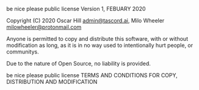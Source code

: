 be nice please public license
Version 1, FEBUARY 2020
 
Copyright (C) 2020 Oscar Hill <admin@tascord.ai>, Milo Wheeler <milowheeler@protonmail.com>

Anyone is permitted to copy and distribute this software,
with or without modification as long, as it is in no way
used to intentionally hurt people, or communitys.

Due to the nature of Open Source, no liability is provided.

be nice please public license
TERMS AND CONDITIONS FOR COPY, DISTRIBUTION AND MODIFICATION

